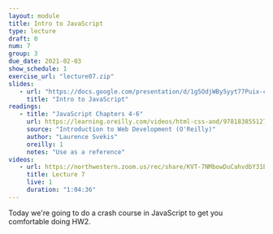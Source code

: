 ```yaml
---
layout: module
title: Intro to JavaScript
type: lecture
draft: 0
num: 7
group: 3
due_date: 2021-02-03
show_schedule: 1
exercise_url: "lecture07.zip"
slides:
   - url: "https://docs.google.com/presentation/d/1g5OdjWBy5yyt77Puix-cF55vO3m-vGwUug4286c_jrg/edit?usp=sharing"
     title: "Intro to JavaScript"
readings:
   - title: "JavaScript Chapters 4-6"
     url: https://learning.oreilly.com/videos/html-css-and/9781838551278/9781838551278-video4_1
     source: "Introduction to Web Development (O'Reilly)"
     author: "Laurence Svekis"
     oreilly: 1
     notes: "Use as a reference"
videos:
   - url: https://northwestern.zoom.us/rec/share/KVT-7NMbowDuCahvdbY31EWwsQBX42lj1a9TA88NKeKUTjBCidCjwNh_e6nqx2Ve.mpY2_GnVjJNGGXJP
     title: Lecture 7
     live: 1
     duration: "1:04:36"
---
```


Today we're going to do a crash course in JavaScript to get you comfortable doing HW2. 